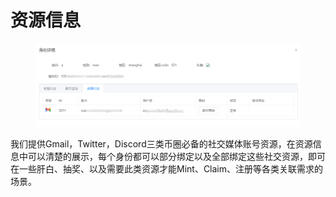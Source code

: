 # 资源信息

<figure><img src="../../../../.gitbook/assets/image (10) (1).png" alt=""><figcaption></figcaption></figure>

我们提供Gmail，Twitter，Discord三类币圈必备的社交媒体账号资源，在资源信息中可以清楚的展示，每个身份都可以部分绑定以及全部绑定这些社交资源，即可在一些肝白、抽奖、以及需要此类资源才能Mint、Claim、注册等各类关联需求的场景。
